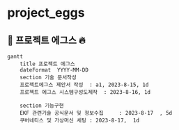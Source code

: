# project_eggs
## 📖 프로젝트 에그스 :fire:

```mermaid
gantt
    title 프로젝트 에그스
    dateFormat  YYYY-MM-DD
    section 기술 문서작성
    프로젝트에그스 제안서 작성  : a1, 2023-8-15, 1d
    프로젝트 에그스 시스템구성도제작  : 2023-8-16, 1d

    section 기능구현
    EKF 관련기술 공식문서 및 정보수집     : 2023-8-17  , 5d
    쿠버네티스 및 가상머신 세팅 : 2023-8-17,  1d
```